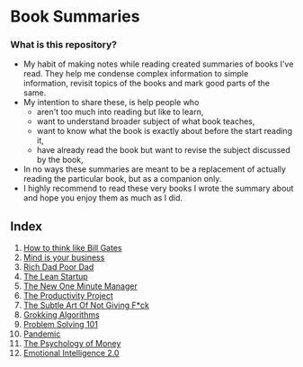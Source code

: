 # Book Summaries

### What is this repository?

- My habit of making notes while reading created summaries of books I've read. They help me condense complex information to simple information, revisit topics of the books and mark good parts of the same.
- My intention to share these, is help people who
  - aren't too much into reading but like to learn,
  - want to understand broader subject of what book teaches,
  - want to know what the book is exactly about before the start reading it,
  - have already read the book but want to revise the subject discussed by the book,
- In no ways these summaries are meant to be a replacement of actually reading the particular book, but as a companion only.
- I highly recommend to read these very books I wrote the summary about and hope you enjoy them as much as I did.

## Index

1. [How to think like Bill Gates](https://github.com/iyash1/my-book-summaries/blob/master/how-to-think-like-bill-gates.md)
2. [Mind is your business](https://github.com/iyash1/my-book-summaries/blob/master/mind-is-your-business.md)
3. [Rich Dad Poor Dad](https://github.com/iyash1/my-book-summaries/blob/master/rich-dad-poor-dad.md)
4. [The Lean Startup](https://github.com/iyash1/my-book-summaries/blob/master/the-lean-start-up.md)
5. [The New One Minute Manager](https://github.com/iyash1/my-book-summaries/blob/master/the-new-one-minute-manager.md)
6. [The Productivity Project](https://github.com/iyash1/my-book-summaries/blob/master/the-productivity-project.md)
7. [The Subtle Art Of Not Giving F\*ck](https://github.com/iyash1/my-book-summaries/blob/master/the-subtle-art-of-not-giving-an-f.md)
8. [Grokking Algorithms](https://github.com/iyash1/my-book-summaries/blob/master/grokkings-algorithms.md)
9. [Problem Solving 101](https://github.com/iyash1/my-book-summaries/blob/master/problem-solving-101.md)
10. [Pandemic](https://github.com/iyash1/my-book-summaries/blob/master/pandemic.md)
11. [The Psychology of Money](https://github.com/iyash1/my-book-summaries/blob/master/The-Psychology-of-Money.md)
12. [Emotional Intelligence 2.0](https://github.com/iyash1/my-book-summaries/blob/master/emotional-intelligence.md)
